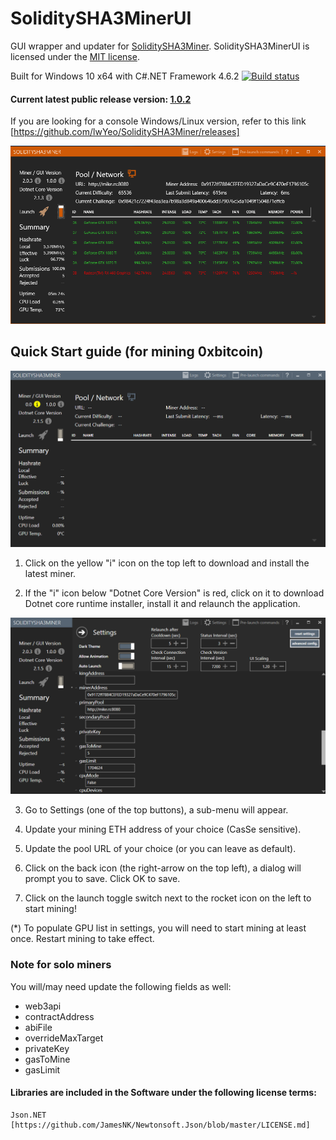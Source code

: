 # SoliditySHA3MinerUI
GUI wrapper and updater for [SoliditySHA3Miner](https://github.com/lwYeo/SoliditySHA3Miner). SoliditySHA3MinerUI is licensed under the [MIT license](LICENSE).

Built for Windows 10 x64 with C#.NET Framework 4.6.2 [![Build status](https://lwyeo.visualstudio.com/SoliditySHA3MinerUI/_apis/build/status/SoliditySHA3MinerUI-.NET%20Desktop-CI)](https://lwyeo.visualstudio.com/SoliditySHA3MinerUI/_build/latest?definitionId=1)

#### Current latest public release version: [1.0.2](https://github.com/lwYeo/SoliditySHA3MinerUI/releases/latest)
If you are looking for a console Windows/Linux version, refer to this link [https://github.com/lwYeo/SoliditySHA3Miner/releases]

![alt text](screenshots/ss3_run.png "SoliditySHA3Miner GUI")

## Quick Start guide (for mining 0xbitcoin)
![alt text](screenshots/ss3_initial.png)

1) Click on the yellow "i" icon on the top left to download and install the latest miner.

2) If the "i" icon below "Dotnet Core Version" is red, click on it to download Dotnet core runtime installer, install it and relaunch the application.

![alt text](screenshots/ss3_settings.png)

3) Go to Settings (one of the top buttons), a sub-menu will appear.

4) Update your mining ETH address of your choice (CasSe sensitive).

5) Update the pool URL of your choice (or you can leave as default).

6) Click on the back icon (the right-arrow on the top left), a dialog will prompt you to save. Click OK to save.

7) Click on the launch toggle switch next to the rocket icon on the left to start mining!

(*) To populate GPU list in settings, you will need to start mining at least once. Restart mining to take effect.

### Note for solo miners
You will/may need update the following fields as well:
 - web3api
 - contractAddress
 - abiFile
 - overrideMaxTarget
 - privateKey
 - gasToMine
 - gasLimit

#### Libraries are included in the Software under the following license terms:

    Json.NET [https://github.com/JamesNK/Newtonsoft.Json/blob/master/LICENSE.md]
